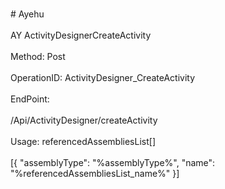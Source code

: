 <br>#     Ayehu</br>
<br>AY ActivityDesignerCreateActivity</br>
<br>Method: Post</br>
<br>OperationID: ActivityDesigner_CreateActivity</br>
<br>EndPoint:</br>
<br>/Api/ActivityDesigner/createActivity</br>
<br>Usage: referencedAssembliesList[]</br>
<br>[{
  "assemblyType": "%assemblyType%",
  "name": "%referencedAssembliesList_name%"
}]</br>
